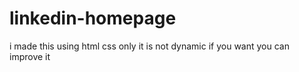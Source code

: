 # linkedin-homepage
i made this using html css only it is not dynamic if you want you can improve it
